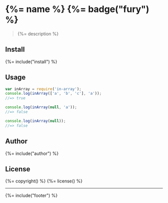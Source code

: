 # {%= name %} {%= badge("fury") %}

> {%= description %}

## Install
{%= include("install") %}

## Usage

```js
var inArray = require('in-array');
console.log(inArray(['a', 'b', 'c'], 'a'));
//=> true

console.log(inArray(null, 'a'));
//=> false

console.log(inArray(null));
//=> false
```

## Author
{%= include("author") %}

## License
{%= copyright() %}
{%= license() %}

***

{%= include("footer") %}